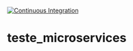 [![Continuous Integration](https://github.com/lpjunior00/teste_microservices/actions/workflows/docker-publish.yml/badge.svg)](https://github.com/lpjunior00/teste_microservices/actions/workflows/docker-publish.yml)

# teste_microservices

